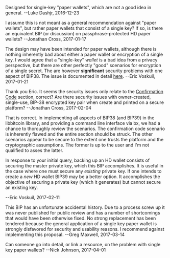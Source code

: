 Designed for single-key "paper wallets", which are not a good idea in general. --Luke Dashjr, 2016-12-23

I assume this is not meant as a general recommendation against "paper wallets", but rather paper wallets that consist of a single key?  If so, is there an equivalent BIP (or discussion) on passphrase-protected HD paper wallets? --Jonathan Cross, 2017-01-17

The design may have been intended for paper wallets, although there is nothing inherently bad about either a paper wallet or encryption of a single key. I would agree that a "single-key" *wallet* is a bad idea from a privacy perspective, but there are other perfectly "good" scenarios for encryption of a single secret. The are however **significant** security problems with one aspect of BIP38. The issue is documented in detail [here](https://github.com/libbitcoin/libbitcoin/wiki/BIP38-Security-Considerations). --Eric Voskuil, 2017-01-21

Thank you Eric.  It seems the security issues only relate to the [Confirmation Code](https://github.com/bitcoin/bips/blob/master/bip-0038.mediawiki#confirmation-code) section, correct? Are there security issues with owner-created, single-use, BIP-38 encrypted key pair when create and printed on a secure platform?  --Jonathan Cross, 2017-02-04

That is correct. In implementing all aspects of BIP38 (and BIP39) in the libbitcoin library, and providing a command line interface via bx, we had a chance to thoroughly review the scenarios. The confirmation code scenario is inherently flawed and the entire section should be struck. The other scenarios appear to be secure to the extent one trusts the platform and the cryptographic assumptions. The former is up to the user and I'm not qualified to asses the latter.

In response to your initial query, backing up an HD wallet consists of securing the master private key, which this BIP accomplishes. It is useful in the case where one must secure any *existing* private key. If one intends to create a *new* HD wallet BIP39 may be a better option. It accomplishes the objective of securing a private key (which it generates) but cannot secure an existing key.

--Eric Voskuil, 2017-02-11


This BIP has an unfortunate accidental history. Due to a process screw up it was never published for public review and has a number of shortcomings that would have been otherwise fixed.  No strong replacement has been tendered because the general application of a single key paper wallet is strongly disfavored for security and usability reasons. I recommend against implementing this proposal. --Greg Maxwell, 2017-03-14

Can someone go into detail, or link a resource, on the problem with single key paper wallets? --Nick Johnson, 2017-04-01